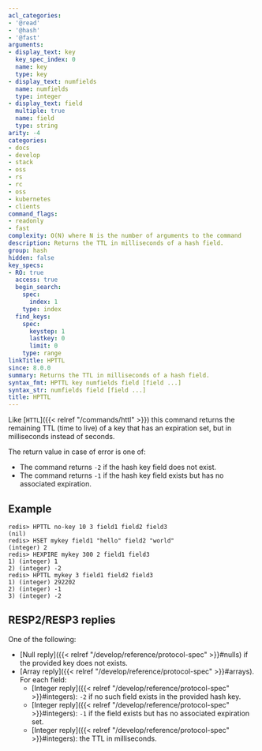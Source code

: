 ```yaml
---
acl_categories:
- '@read'
- '@hash'
- '@fast'
arguments:
- display_text: key
  key_spec_index: 0
  name: key
  type: key
- display_text: numfields
  name: numfields
  type: integer
- display_text: field
  multiple: true
  name: field
  type: string
arity: -4
categories:
- docs
- develop
- stack
- oss
- rs
- rc
- oss
- kubernetes
- clients
command_flags:
- readonly
- fast
complexity: O(N) where N is the number of arguments to the command
description: Returns the TTL in milliseconds of a hash field.
group: hash
hidden: false
key_specs:
- RO: true
  access: true
  begin_search:
    spec:
      index: 1
    type: index
  find_keys:
    spec:
      keystep: 1
      lastkey: 0
      limit: 0
    type: range
linkTitle: HPTTL
since: 8.0.0
summary: Returns the TTL in milliseconds of a hash field.
syntax_fmt: HPTTL key numfields field [field ...]
syntax_str: numfields field [field ...]
title: HPTTL
---
```

Like [`HTTL`]({{< relref "/commands/httl" >}}) this command returns the remaining TTL (time to live) of a key that has an
expiration set, but in milliseconds instead of seconds.

The return value in case of error is one of:

* The command returns `-2` if the hash key field does not exist.
* The command returns `-1` if the hash key field exists but has no associated expiration.

## Example

```
redis> HPTTL no-key 10 3 field1 field2 field3
(nil)
redis> HSET mykey field1 "hello" field2 "world"
(integer) 2
redis> HEXPIRE mykey 300 2 field1 field3
1) (integer) 1
2) (integer) -2
redis> HPTTL mykey 3 field1 field2 field3
1) (integer) 292202
2) (integer) -1
3) (integer) -2
```

## RESP2/RESP3 replies

One of the following:
* [Null reply]({{< relref "/develop/reference/protocol-spec" >}}#nulls) if the provided key does not exists.
* [Array reply]({{< relref "/develop/reference/protocol-spec" >}}#arrays). For each field:
    - [Integer reply]({{< relref "/develop/reference/protocol-spec" >}}#integers): `-2` if no such field exists in the provided hash key.
    - [Integer reply]({{< relref "/develop/reference/protocol-spec" >}}#integers): `-1` if the field exists but has no associated expiration set.
    - [Integer reply]({{< relref "/develop/reference/protocol-spec" >}}#integers): the TTL in milliseconds.
